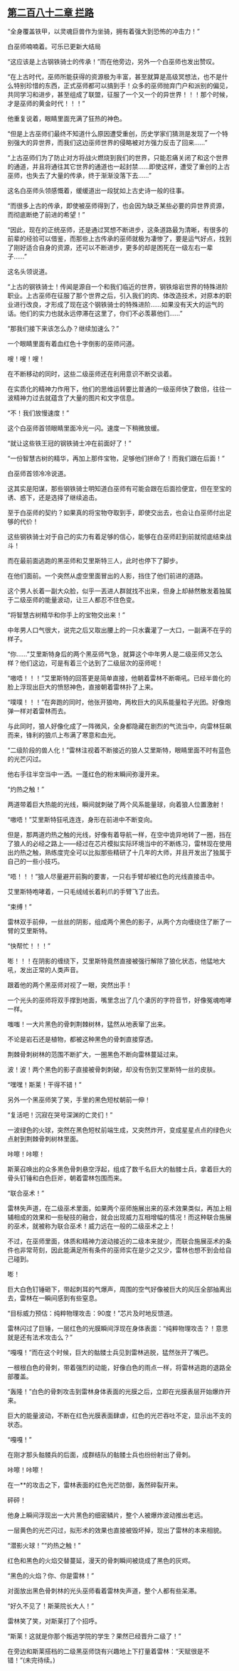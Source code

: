## [第二百八十二章 拦路](https://www.xxbiquge.com/11_11222/8853489.html)


  “全身覆盖铁甲，以灵魂巨兽作为坐骑，拥有着强大到恐怖的冲击力！”

  白巫师喃喃着。可乐已更新大结局

  “这应该是上古钢铁骑士的传承！”而在他旁边，另外一个白巫师也发出赞叹。

  “在上古时代，巫师所能获得的资源极为丰富，甚至就算是高级冥想法，也不是什么特别珍惜的东西，正式巫师都可以搞到手！众多的巫师抛弃门户和派别的偏见，共同学习和进步，甚至组成了联盟，征服了一个又一个的异世界！！！那个时候，才是巫师的黄金时代！！！”

  他重复说着，眼睛里面充满了狂热的神色。

  “但是上古巫师们最终不知道什么原因遭受重创，历史学家们猜测是发现了一个特别强大的异世界，而我们这边巫师世界的侵略被对方强力反击了回来……”

  “上古巫师们为了防止对方将战火燃烧到我们的世界，只能忍痛关闭了和这个世界的通道，并且将通往其它世界的通道也一起封禁……即使这样，遭受了重创的上古巫师，也失去了大量的传承，终于渐渐没落下去……”

  这名白巫师头领感慨着，缓缓道出一段犹如上古史诗一般的往事。

  “而很多上古的传承，即使被巫师得到了，也会因为缺乏某些必要的异世界资源，而彻底断绝了前进的希望！”

  “因此，现在的正统巫师，还是通过冥想不断进步，这条道路最为清晰，有很多的前辈的经验可以借鉴，而那些上古传承的巫师就极为凄惨了，要是运气好点，找到了刚好适合自身的资源，还可以不断进步，更多的却是困死在一级左右一辈子……”

  这名头领说道。

  “上古的钢铁骑士！传闻是源自一个和我们临近的世界，钢铁熔岩世界的特殊进阶职业。上古巫师在征服了那个世界之后，引入我们的肉、体改造技术，对原本的职业进行改良，才形成了现在这个钢铁骑士的特殊进阶……如果没有天大的运气的话。他们的实力也就永远停滞在这里了，你们不必羡慕他们……”

  “那我们接下来该怎么办？继续加速么？”

  一个眼睛里面有着血红色十字倒影的巫师问道。

  嗖！嗖！嗖！

  在不断移动的同时，这些二级巫师还在利用意识不断交谈着。

  在实质化的精神力作用下，他们的思维运转要比普通的一级巫师快了数倍，往往一波精神力过去就蕴含了大量的图片和文字信息。

  “不！我们放慢速度！”

  这个白巫师首领眼睛里面冷光一闪。速度一下稍微放缓。

  “就让这些铁王冠的钢铁骑士冲在前面好了！”

  “一份智慧古树的精华，再加上那件宝物，足够他们拼命了！而我们跟在后面！”

  白巫师首领冷冷说道。

  这其实是阳谋，那些钢铁骑士明知道白巫师有可能会跟在后面捡便宜，但在至宝的诱、惑下，还是选择了继续追击。

  至于白巫师的契约？如果真的将宝物夺取到手，即使交出去，也会让白巫师付出足够的代价！

  这些钢铁骑士对于自己的实力有着足够的信心，能够在白巫师赶到前就彻底结束战斗！

  而在最前面逃跑的黑巫师和艾里斯特三人，此时也停下了脚步。

  在他们面前。一个突然从虚空里面冒出的人影，挡住了他们前进的道路。

  这个男人长着一副大众脸，似乎一丟进人群就找不出来，但身上却赫然散发着独属于二级巫师的能量波动，让三人都忍不住色变。

  “将智慧古树精华和你手上的宝物交出来！”

  中年男人口气很大，说完之后又取出腰上的一只水囊灌了一大口，一副满不在乎的样子。

  “你……”艾里斯特身后的两个黑巫师气急，就算这个中年男人是二级巫师又怎么样？他们这边，可是有着三个达到了二级层次的巫师呢！

  “嗷唔！！！”艾里斯特的回答更是简单直接，他朝着雷林不断嘶吼。已经半兽化的脸上浮现出巨大的愤怒神色，直接朝着雷林扑了上来。

  “噗噗！！！”在奔跑的同时，他张开狼吻，两枚巨大的风系能量粒子光团。好像炮弹一样对着雷林而去。

  与此同时，狼人好像化成了一阵微风，全身都隐藏在剧烈的气流当中，向雷林狂飙而来，锋利的狼爪上布满了寒意和血光。

  “二级阶段的兽人化！”雷林注视着不断接近的狼人艾里斯特，眼睛里面不时有蓝色的光芒闪过。

  他右手往半空当中一洒。一蓬红色的粉末瞬间弥漫开来。

  “灼热之触！”

  两道带着巨大热能的光线，瞬间就刺破了两个风系能量球，向着狼人位置激射！

  “嗷唔！”艾里斯特狂吼连连，身形在前进中不断变向。

  但是，那两道灼热之触的光线，好像有着导航一样，在空中诡异地转了一圈，挡在了狼人的必经之路上——经过在芯片模拟实际环境当中的不断练习，雷林现在使用出灼热之触，熟练度完全可以比拟那些精研了十几年的大师，并且开发出了独属于自己的一些小技巧。

  “唔！！！”狼人尽量避开前胸的要害，一只右手臂却被红色的光线直接击中。

  艾里斯特咆哮着，一只毛绒绒长着利爪的手臂飞了出去。

  “束缚！”

  雷林双手前伸，一丝丝的阴影，组成两个黑色的影子，从两个方向缠绕住了断了一臂的艾里斯特。

  “快帮忙！！！”

  嘭！！！在阴影的缠绕下，艾里斯特竟然直接被强行解除了狼化状态，他猛地大吼，发出正常的人类声音。

  跟着他的两个黑巫师对视了一眼，突然出手！

  一个光头的巫师将双手撑到地面，嘴里念出了几个凄厉的字符音节，好像冤魂咆哮一样。

  嗤嗤！一大片黑色的骨刺荆棘树林，猛然从地表窜了出来。

  不论是岩石还是植物，都被这种黑色的骨刺直接穿透。

  荆棘骨刺树林的范围不断扩大，一圈黑色不断向雷林蔓延过来。

  波！波！两个黑色的影子直接被骨刺刺破，却没有伤到艾里斯特一丝的皮肤。

  “嘿嘿！斯莱！干得不错！”

  另外一个黑巫师笑了笑，手里的黑色短杖朝前一伸！

  “复活吧！沉寂在哭号深渊的亡灵们！”

  一波绿色的火球，突然在黑色短杖前端生成，又突然炸开，变成星星点点的绿色火点射到荆棘骨刺树林里面。

  咔嚓！咔嚓！

  斯莱召唤出的众多黑色骨刺悬空浮起，组成了数千名巨大的骷髅士兵，拿着巨大的骨头钉锤和白色巨斧，朝着雷林包围而来。

  “联合巫术！”

  雷林失声道，在二级巫术里面，如果两个巫师施展出来的巫术效果类似，再加上相辅相成的效果和一些秘技的融合，就会出现威力互相增幅的情况！而这种联合施展的巫术，就被称为联合巫术！威力远在一般的二级巫术之上！

  不过，在巫师里面，体质和精神力波动接近的二级本来就少，而联合施展巫术的条件也非常苛刻，因此能满足所有条件的巫师实在是少之又少，雷林也想不到会给自己碰到。

  嘭！

  巨大白色钉锤砸下，带起刺耳的气爆声，周围的空气好像被巨大的风压全部抽离出去，雷林在一瞬间感到有些窒息。

  “目标威力预估：纯粹物理攻击：90度！”芯片及时地反馈道。

  雷林闪过了巨锤，一层红色的光膜瞬间浮现在身体表面：“纯粹物理攻击？！意思就是还有法术攻击么？”

  “嘎嘎！”而在这个时候，巨大的骷髅士兵见到雷林逃脱，猛然张开了嘴巴。

  一根根白色的骨刺，带着强烈的动能，好像白色的雨点一样，将雷林逃跑的退路全部覆盖。

  “轰隆！”白色的骨刺攻击到雷林身体表面的光膜之后，立即在光膜表层开始爆炸开来。

  巨大的能量波动，不断在红色光膜表面肆虐，红色的光芒吞吐不定，显示出不支的状态。

  “嘎嘎！”

  在刚才那头骷髅兵的后面，成群结队的骷髅士兵也纷纷射出了骨刺。

  咔嚓！咔嚓！

  在一**的攻击之下，雷林表面的红色光芒防御，轰然碎裂开来。

  砰砰！

  他身上瞬间浮现出一大片黑色的细密鳞片，整个人被爆炸波动推出老远。

  一层黄色的光芒闪过，拟形术的效果也直接被毁坏掉，现出了雷林的本来相貌。

  “潜影火球！”“灼热之触！”

  红色和黑色的火焰交替蔓延，漫天的骨刺瞬间被烧成了黑色的灰烬。

  “黑色的火焰？你、你是雷林！”

  对面放出黑色骨刺林的光头巫师看着雷林失声道，整个人都有些呆滞。

  “好久不见了！斯莱院长大人！”

  雷林笑了笑，对斯莱打了个招呼。

  “斯莱！这就是你那个叛逃学院的学生？果然已经晋升二级了！”

  在旁边和斯莱搭档的二级黑巫师饶有兴趣地上下打量着雷林：“天赋很是不错！”(未完待续。)
